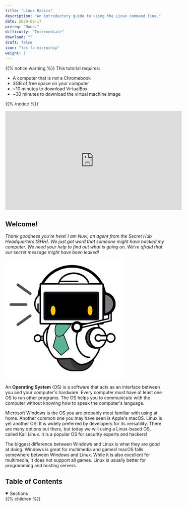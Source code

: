```yaml
---
title: "Linux Basics"
description: "An introductory guide to using the Linux command line."
date: 2020-09-17
prereq: "None."
difficulty: "Intermediate"
download: ""
draft: false
icon: "fas fa-microchip"
weight: 1
---
```


{{% notice warning %}}
This tutorial requires: 

- A computer that is *not* a Chromebook 
- 3GB of free space on your computer
- ~10 minutes to download VirtualBox
- ~30 minutes to download the virtual machine image

{{% /notice %}}

<iframe width="560" height="315" src="https://www.youtube.com/embed/zfdlPZYlgtk" alt="A YouTube video that introduces the Linux Workshop" frameborder="0" allow="accelerometer; autoplay; clipboard-write; encrypted-media; gyroscope; picture-in-picture" allowfullscreen></iframe>

## Welcome!

*Thank goodness you're here! I am Nuvi, an agent from the Secret Hub Headquarters (SHH). We just got word that someone might have hacked my computer. We need your help to find out what is going on. We're afraid that our secret message might have been leaked!*

<img src="images/nuvi.PNG?classes=border,shadow" alt="A picture of Nuvi" width="380" height="380" />

An **Operating System** (OS) is a software that acts as an interface between you and your computer's hardware. Every computer must have at least one OS to run other programs. The OS helps you to communicate with the computer without knowing how to speak the computer's language.

Microsoft Windows is the OS you are probably most familiar with using at home. Another common one you may have seen is Apple's macOS. Linux is yet another OS! It is widely preferred by developers for its versatility. There are many options out there, but today we will using a Linux-based OS, called Kali Linux. It is a popular OS for security experts and hackers!

The biggest difference between Windows and Linux is what they are good at doing. Windows is great for multimedia and games! macOS falls somewhere between Windows and Linux. While it is also excellent for multimedia, it does not support all games. Linux is usually better for programming and hosting servers.

## Table of Contents

<details open>
<summary>Sections</summary>
{{% children %}}
</details>

